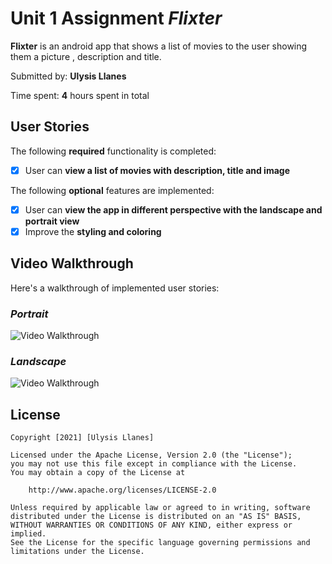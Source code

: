 # Unit 1 Assignment *Flixter*
**Flixter** is an android app that shows a list of movies to the user  showing them a picture , description and title.

Submitted by: **Ulysis Llanes**

Time spent: **4** hours spent in total

## User Stories

The following **required** functionality is completed:
* [x] User can **view a  list of movies  with description, title and image**

The following **optional** features are implemented:
* [x] User can **view the app in different perspective with the landscape and portrait view**
* [x] Improve the **styling and coloring**

## Video Walkthrough

Here's a walkthrough of implemented user stories:

### *Portrait*
<img src='flix1.gif' title='Video Walkthrough' width='' alt='Video Walkthrough' />

### *Landscape*
<img src='flix2.gif' title='Video Walkthrough' width='' alt='Video Walkthrough' />


## License

    Copyright [2021] [Ulysis Llanes]

    Licensed under the Apache License, Version 2.0 (the "License");
    you may not use this file except in compliance with the License.
    You may obtain a copy of the License at

        http://www.apache.org/licenses/LICENSE-2.0

    Unless required by applicable law or agreed to in writing, software
    distributed under the License is distributed on an "AS IS" BASIS,
    WITHOUT WARRANTIES OR CONDITIONS OF ANY KIND, either express or implied.
    See the License for the specific language governing permissions and
    limitations under the License.
